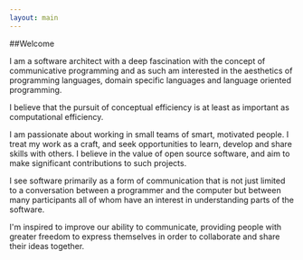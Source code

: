 ```yaml
---
layout: main
---
```

##Welcome

I am a software architect with a deep fascination with the concept of communicative programming and as
such am interested in the aesthetics of programming languages, domain
specific languages and language oriented programming.

I believe that the pursuit of conceptual efficiency is at least as
important as computational efficiency.

I am passionate about working in small teams of smart, motivated
people. I treat my work as a craft, and seek opportunities to learn,
develop and share skills with others. I believe in the value of open
source software, and aim to make significant contributions to such
projects.

I see software primarily as a form of communication that is not just
limited to a conversation between a programmer and the computer but
between many participants all of whom have an interest in
understanding parts of the software.

I'm inspired to improve our ability to communicate, providing people
with greater freedom to express themselves in order to collaborate and
share their ideas together.


